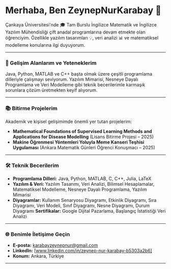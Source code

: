 # Merhaba, Ben ZeynepNurKarabay 👋
Çankaya Üniversitesi'nde 🎓 Tam Burslu İngilizce Matematik ve İngilizce Yazılım Mühendisliği çift anadal programlarına devam etmekte olan öğrenciyim. Özellikle yazılım tasarımları 💡, veri analizi 📊 ve matematiksel modelleme konularına ilgi duyuyorum.

---

### 🚀 Gelişim Alanlarım ve Yeteneklerim

Java, Python, MATLAB ve C++ başta olmak üzere çeşitli programlama dilleriyle çalışmayı seviyorum. Yazılım Mimarisi, Nesneye Dayalı Programlama ve Veri Modelleme gibi teknik becerilerimle karmaşık sorunlara çözüm üretmekten keyif alıyorum.

---

### 📚 Bitirme Projelerim

Akademik ve kişisel gelişimimde önemli yer tutan projelerim:

* **Mathematical Foundations of Supervised Learning Methods and Applications for Disease Modelling** (Lisans Bitirme Projesi – 2025)
* **Makine Öğrenmesi Yöntemleri Yoluyla Meme Kanseri Teşhisi Uygulaması** (Ankara Matematik Günleri Öğrenci Konuşmacı – 2025)

---

### 🛠️ Teknik Becerilerim

* **Programlama Dilleri:** Java, Python, MATLAB, C, C++, Julia, LaTeX
* **Yazılım & Veri:** Yazılım Tasarımı, Veri Analizi, Bilimsel Hesaplamalar, Matematiksel Modelleme, Nesneye Dayalı Programlama, Yazılım Mimarisi
* **Diyagramlar:** Kullanım Senaryosu Diyagramı, Etkinlik Diyagramı, Sıra Diyagramı, Veri Modeli, Sınıf Diyagramı, Nesne Diyagramı, Durum Diyagramı
**Sertifikalar:** Google Dijital Pazarlama, Başlangıç İstatistiği Veri Analizi 

---

### 🌐 Benimle İletişime Geçin

* **E-posta:** karabayzeynepnur@gmail.com 
* **LinkedIn:** [www.linkedin.com/in/zeynep-nur-karabay-b5303a2b6] 
* **Konum:** Ankara, Türkiye 

---
